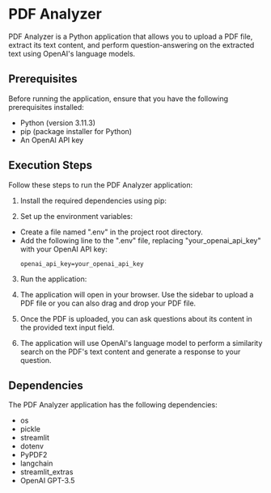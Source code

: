 # PDF Analyzer

PDF Analyzer is a Python application that allows you to upload a PDF file, extract its text content, and perform question-answering on the extracted text using OpenAI's language models.

## Prerequisites

Before running the application, ensure that you have the following prerequisites installed:

- Python (version 3.11.3)
- pip (package installer for Python)
- An OpenAI API key 

## Execution Steps

Follow these steps to run the PDF Analyzer application:

1. Install the required dependencies using pip:

2. Set up the environment variables:
- Create a file named ".env" in the project root directory.
- Add the following line to the ".env" file, replacing "your_openai_api_key" with your OpenAI API key:
  ```
  openai_api_key=your_openai_api_key
  ```

3. Run the application:

4. The application will open in your browser. Use the sidebar to upload a PDF file or you can also drag and drop your PDF file.

5. Once the PDF is uploaded, you can ask questions about its content in the provided text input field.

6. The application will use OpenAI's language model to perform a similarity search on the PDF's text content and generate a response to your question.

## Dependencies

The PDF Analyzer application has the following dependencies:

- os
- pickle
- streamlit
- dotenv
- PyPDF2
- langchain
- streamlit_extras
- OpenAI GPT-3.5



